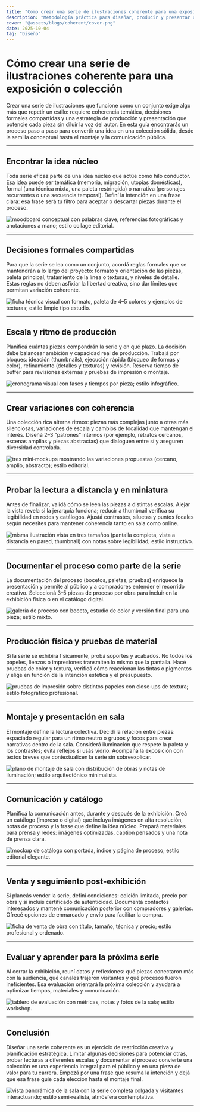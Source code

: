 ```yaml
---
title: "Cómo crear una serie de ilustraciones coherente para una exposición o colección"
description: "Metodología práctica para diseñar, producir y presentar una serie de obras con voz propia y coherencia conceptual."
cover: "@assets/blogs/coherent/cover.png"
date: 2025-10-04
tag: "Diseño"
---
```


# Cómo crear una serie de ilustraciones coherente para una exposición o colección

Crear una serie de ilustraciones que funcione como un conjunto exige algo más que repetir un estilo: requiere coherencia temática, decisiones formales compartidas y una estrategia de producción y presentación que potencie cada pieza sin diluir la voz del autor. En esta guía encontrarás un proceso paso a paso para convertir una idea en una colección sólida, desde la semilla conceptual hasta el montaje y la comunicación pública.

---

## Encontrar la idea núcleo

Toda serie eficaz parte de una idea núcleo que actúe como hilo conductor. Esa idea puede ser temática (memoria, migración, utopías domésticas), formal (una técnica mixta, una paleta restringida) o narrativa (personajes recurrentes o una secuencia temporal). Definí la intención en una frase clara: esa frase será tu filtro para aceptar o descartar piezas durante el proceso.

![moodboard conceptual con palabras clave, referencias fotográficas y anotaciones a mano; estilo collage editorial.](/src/assets/blogs/coherent/1.webp)

---

## Decisiones formales compartidas

Para que la serie se lea como un conjunto, acordá reglas formales que se mantendrán a lo largo del proyecto: formato y orientación de las piezas, paleta principal, tratamiento de la línea o texturas, y niveles de detalle. Estas reglas no deben asfixiar la libertad creativa, sino dar límites que permitan variación coherente.

![ficha técnica visual con formato, paleta de 4–5 colores y ejemplos de texturas; estilo limpio tipo estudio.](/src/assets/blogs/coherent/2.webp)

---

## Escala y ritmo de producción

Planificá cuántas piezas compondrán la serie y en qué plazo. La decisión debe balancear ambición y capacidad real de producción. Trabajá por bloques: ideación (thumbnails), ejecución rápida (bloqueo de formas y color), refinamiento (detalles y texturas) y revisión. Reserva tiempo de buffer para revisiones externas y pruebas de impresión o montaje.

![cronograma visual con fases y tiempos por pieza; estilo infográfico.](/src/assets/blogs/coherent/3.webp)

---

## Crear variaciones con coherencia

Una colección rica alterna ritmos: piezas más complejas junto a otras más silenciosas, variaciones de escala y cambios de focalidad que mantengan el interés. Diseñá 2–3 “patrones” internos (por ejemplo, retratos cercanos, escenas amplias y piezas abstractas) que dialoguen entre sí y aseguren diversidad controlada.

![tres mini‑mockups mostrando las variaciones propuestas (cercano, amplio, abstracto); estilo editorial.](/src/assets/blogs/coherent/4.webp)

---

## Probar la lectura a distancia y en miniatura

Antes de finalizar, validá cómo se leen las piezas a distintas escalas. Alejar la vista revela si la jerarquía funciona; reducir a thumbnail verifica su legibilidad en redes y catálogos. Ajustá contrastes, siluetas y puntos focales según necesites para mantener coherencia tanto en sala como online.

![misma ilustración vista en tres tamaños (pantalla completa, vista a distancia en pared, thumbnail) con notas sobre legibilidad; estilo instructivo.](/src/assets/blogs/coherent/5.webp)

---

## Documentar el proceso como parte de la serie

La documentación del proceso (bocetos, paletas, pruebas) enriquece la presentación y permite al público y a compradores entender el recorrido creativo. Seleccioná 3–5 piezas de proceso por obra para incluir en la exhibición física o en el catálogo digital.

![galería de proceso con boceto, estudio de color y versión final para una pieza; estilo mixto.](/src/assets/blogs/coherent/6.webp)

---

## Producción física y pruebas de material

Si la serie se exhibirá físicamente, probá soportes y acabados. No todos los papeles, lienzos o impresiones transmiten lo mismo que la pantalla. Hacé pruebas de color y textura, verificá cómo reaccionan las tintas o pigmentos y elige en función de la intención estética y el presupuesto.

![pruebas de impresión sobre distintos papeles con close‑ups de textura; estilo fotográfico profesional.](/src/assets/blogs/coherent/7.webp)

---

## Montaje y presentación en sala

El montaje define la lectura colectiva. Decidí la relación entre piezas: espaciado regular para un ritmo neutro o grupos y focos para crear narrativas dentro de la sala. Considerá iluminación que respete la paleta y los contrastes; evita reflejos si usás vidrio. Acompañá la exposición con textos breves que contextualicen la serie sin sobreexplicar.

![plano de montaje de sala con distribución de obras y notas de iluminación; estilo arquitectónico minimalista.](/src/assets/blogs/coherent/8.webp)

---

## Comunicación y catálogo

Planificá la comunicación antes, durante y después de la exhibición. Creá un catálogo (impreso o digital) que incluya imágenes en alta resolución, notas de proceso y la frase que define la idea núcleo. Prepará materiales para prensa y redes: imágenes optimizadas, caption pensados y una nota de prensa clara.

![mockup de catálogo con portada, índice y página de proceso; estilo editorial elegante.](/src/assets/blogs/coherent/9.webp)

---

## Venta y seguimiento post‑exhibición

Si planeás vender la serie, definí condiciones: edición limitada, precio por obra y si incluís certificado de autenticidad. Documentá contactos interesados y mantené comunicación posterior con compradores y galerías. Ofrecé opciones de enmarcado y envío para facilitar la compra.

![ficha de venta de obra con título, tamaño, técnica y precio; estilo profesional y ordenado.](/src/assets/blogs/coherent/10.webp)

---

## Evaluar y aprender para la próxima serie

Al cerrar la exhibición, reuní datos y reflexiones: qué piezas conectaron más con la audiencia, qué canales trajeron visitantes y qué procesos fueron ineficientes. Esa evaluación orientará la próxima colección y ayudará a optimizar tiempos, materiales y comunicación.

![tablero de evaluación con métricas, notas y fotos de la sala; estilo workshop.](/src/assets/blogs/coherent/11.webp)

---

## Conclusión

Diseñar una serie coherente es un ejercicio de restricción creativa y planificación estratégica. Limitar algunas decisiones para potenciar otras, probar lecturas a diferentes escalas y documentar el proceso convierte una colección en una experiencia integral para el público y en una pieza de valor para tu carrera. Empezá por una frase que resuma la intención y dejá que esa frase guíe cada elección hasta el montaje final.

![vista panorámica de la sala con la serie completa colgada y visitantes interactuando; estilo semi‑realista, atmósfera contemplativa.](/src/assets/blogs/coherent/12.webp)

---

